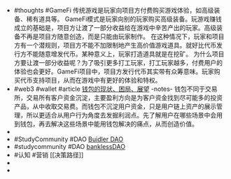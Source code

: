 - #thoughts #GameFi 
  传统游戏是玩家向项目方付费购买游戏体验，如高级装备、稀有道具等。
  GameFi模式是玩家向别的玩家购买高级装备。玩游戏赚钱成立的基础是，项目方让渡了一部分收益给在游戏中辛苦产出的玩家。高级装备不再是项目方随意创造，而是只能由玩家制作。
  在这种情况下，玩家和项目方有一个潜规则，项目方不能不加限制地产生高价值游戏道具。就好比代币发行方不能随意增发代币。某种意义上，玩家打造道具就是在挖矿。
  为什么项目方要让渡一部分收益呢？为了吸引更多打工玩家，打工玩家越多，付费用户的体验也会更好。GameFi项目中，项目方发行代币其实带有众筹意味。玩家购买代币支持项目，从而在游戏中有更好的体验和特权。
- #web3 #wallet #article
  [钱包的现状、困局、展望](https://mp.weixin.qq.com/s/SJvzJ9yPTp3m7WUuWHR_1A)
  -notes-
  钱包不同于交易所，交易所有客户资金沉淀，主要盈利方向是为客户资金找到尽可能多的投资产品，从中收取交易费。而钱包不沉淀用户资金，只是用户链上资产的展示管理，所以更适合从用户行为角度去发掘利润点。先了解用户在哪些场景中会用到钱包，再去解决这些场景中能用钱包解决的痛点，从而创造价值。
-
- #StudyCommunity #DAO 
  [Buidler DAO](https://buidlerdao.notion.site/buidlerdao/Buidler-DAO-Space-8f30fcbb72d94c40b40e7b431cc71db0)
- #studycommunity #DAO 
  [banklessDAO](https://twitter.com/banklessDAO)
- #认知 #营销
  [[决策路径]]
-
-